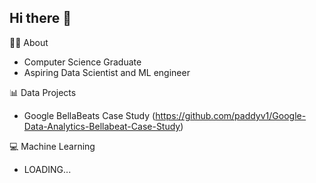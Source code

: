 ## Hi there 👋

👩‍🎓 About
- Computer Science Graduate
- Aspiring Data Scientist and ML engineer

📊 Data Projects
- Google BellaBeats Case Study (https://github.com/paddyv1/Google-Data-Analytics-Bellabeat-Case-Study)

💻 Machine Learning
- LOADING...
<!--
**paddyv1/paddyv1** is a ✨ _special_ ✨ repository because its `README.md` (this file) appears on your GitHub profile.

Here are some ideas to get you started:

- 🔭 I’m currently working on ...
- 🌱 I’m currently learning ...
- 👯 I’m looking to collaborate on ...
- 🤔 I’m looking for help with ...
- 💬 Ask me about ...
- 📫 How to reach me: ...
- 😄 Pronouns: ...
- ⚡ Fun fact: ...
-->
